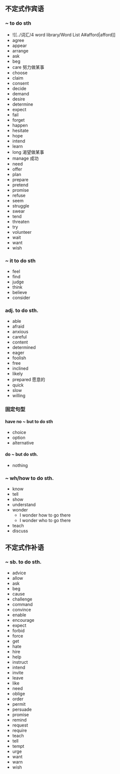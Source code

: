 
## 不定式作宾语

### ~ to do sth

- ![[../词汇/4 word library/Word List A#afford|afford]]
- agree
- appear
- arrange
- ask
- beg
- care 努力做某事
- choose
- claim
- consent
- decide
- demand
- desire
- determine
- expect
- fail
- forget
- happen
- hesitate
- hope
- intend
- learn
- long 渴望做某事
- manage 成功
- need
- offer
- plan
- prepare
- pretend
- promise
- refuse
- seem
- struggle
- swear
- tend
- threaten
- try
- volunteer
- wait
- want
- wish
### ~ it to do sth
- feel
- find
- judge
- think
- believe
- consider

### adj. to do sth.

- able
- afraid
- anxious
- careful
- content
- determined
- eager
- foolish
- free
- inclined
- likely
- prepared 愿意的
- quick
- slow
- willing

### 固定句型
#### have no ~ but to do sth
- choice
- option
- alternative

#### do ~ but do sth.

- nothing

### ~ wh/how to do sth.

- know
- tell
- show
- understand
- wonder
    - I wonder how to go there
    - I wonder who to go there
- teach
- discuss

## 不定式作补语
### ~ sb. to do sth.
- advice
- allow
- ask
- beg
- cause
- challenge
- command
- convince
- enable
- encourage
- expect
- forbid
- force
- get
- hate
- hire
- help
- instruct
- intend
- invite
- leave
- like
- need
- oblige
- order
- permit
- persuade
- promise
- remind
- request
- require
- teach
- tell
- tempt
- urge
- want
- warn
- wish